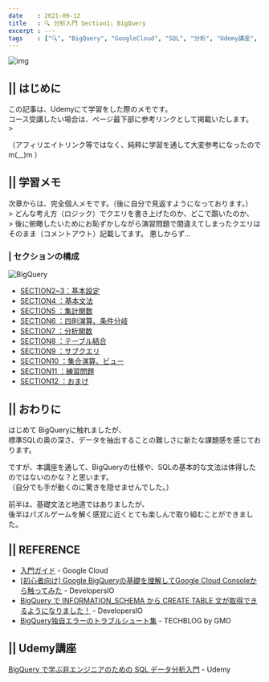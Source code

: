 ```yaml
---
date    : 2021-09-12
title   : 🔍 分析入門 Section1: BigQuery
excerpt : ---
tags    : ["🔍", "BigQuery", "GoogleCloud", "SQL", "分析", "Udemy講座", "基本"]
---
```



![img](https://img-c.udemycdn.com/course/240x135/2394060_adbb_4.jpg)


## || はじめに
この記事は、Udemyにて学習をした際のメモです。<br>
コース受講したい場合は、ページ最下部に参考リンクとして掲載いたします。<br>>


（アフィリエイトリンク等ではなく、純粋に学習を通して大変参考になったのでm(__)m ）



## || 学習メモ
次章からは、完全個人メモです。（後に自分で見返すようになっております。）<br>>
どんな考え方（ロジック）でクエリを書き上げたのか、どこで躓いたのか、<br>>
後に俯瞰したいためにお恥ずかしながら演習問題で間違えてしまったクエリはそのまま（コメントアウト）記載してます。
悪しからず...



### | セクションの構成

![BigQuery](https://cdn-ssl-devio-img.classmethod.jp/wp-content/uploads/2020/09/gcp-eyecatch-bigquery_1200x630.png)

- [SECTION2~3：基本設定](google_bigquery_2_3)
- [SECTION4  ：基本文法](google_bigquery_4)
- [SECTION5  ：集計関数](google_bigquery_5)
- [SECTION6  ：四則演算、条件分岐](google_bigquery_6)
- [SECTION7  ：分析関数](google_bigquery_7)
- [SECTION8  ：テーブル結合](google_bigquery_8)
- [SECTION9  ：サブクエリ](google_bigquery_9)
- [SECTION10 ：集合演算、ビュー](google_bigquery_10)
- [SECTION11 ：練習問題](google_bigquery_11)
- [SECTION12 ：おまけ](google_bigquery_12)



## || おわりに
はじめて BigQueryに触れましたが、<br>
標準SQLの奥の深さ、データを抽出することの難しさに新たな課題感を感じております。<br>

ですが、本講座を通して、BigQueryの仕様や、SQLの基本的な文法は体得したのではないのかな？と思います。<br>
（自分でも手が動くのに驚きを隠せませんでした。）

前半は、基礎文法と地道ではありましたが、<br>
後半はパズルゲームを解く感覚に近くとても楽しんで取り組むことができました。



## || REFERENCE
* [入門ガイド](https://cloud.google.com/bigquery/docs/how-to) - Google Cloud
* [[初心者向け] Google BigQueryの基礎を理解してGoogle Cloud Consoleから触ってみた](https://dev.classmethod.jp/articles/google-bigquery-debut/) - DevelopersIO
* [BigQuery で INFORMATION_SCHEMA から CREATE TABLE 文が取得できるようになりました！](https://dev.classmethod.jp/articles/bigquery-information-schema-get-create-table-ddl/)  - DevelopersIO
* [BigQuery独自エラーのトラブルシュート集](https://techblog.gmo-ap.jp/2020/12/10/bigquery_trouble_shoot/) - TECHBLOG by GMO



## || Udemy講座
[BigQuery で学ぶ非エンジニアのための SQL データ分析入門](https://www.udemy.com/share/102kOc3@Jm55eXaV2GdLXwnNAoEOPHhXUleiQK0EG6JQboecG715rn2_tpL6jBbg8kL1nsqw/) - Udemy


